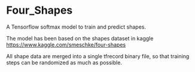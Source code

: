 # Four_Shapes
A Tensorflow softmax model to train and predict shapes. 

The model has been based on the shapes dataset in kaggle https://www.kaggle.com/smeschke/four-shapes

All shape data are merged into a single tfrecord binary file, so that training steps can be randomized as much as possible.
